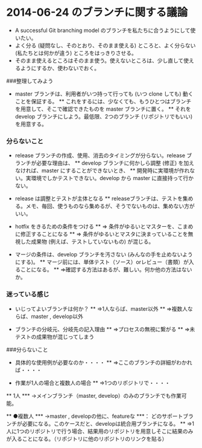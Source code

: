 # 2014-06-24 のブランチに関する議論

 * A successful Git branching model のブランチを私たちに合うようにして使いたい。
 * よく分る (疑問なし、そのとおり、そのまま使える) ところと、よく分らない (私たちとは何かが違う) ところをはっきりさせる。
 * そのまま使えるところはそのまま使う。使えないところは、少し直して使えるようにするか、使わないでおく。

###整理してみよう 

* master ブランチは、利用者がいつ持って行っても (いつ clone しても) 動くことを保証する。
** これをするには、少なくても、もうひとつはブランチを用意して、そこで確認できたものを master ブランチに置く。
** それを develop ブランチにしよう。最低限、2つのブランチ (リポジトリでもいい) を用意する。


### 分らないこと 

* release ブランチの作成、使用、消去のタイミングが分らない。release ブランチが必要な理由は、
** develop ブランチに何かしら調整 (修正) を加えなければ、master にすることができないとき、
** 開発時に実環境が作れない。実環境でしかテストできない。develop から master に直接持って行かない。

* release は調整とテストが主体となる
** releaseブランチは、テストを集める。メモ、毎回、使うものなら集めるが、そうでないものは、集めない方がいい。

* hotfix をきるための条件をつける
** ⇒ 条件がゆるいとマスターを、こまめに修正することになる
** ⇒ 条件がゆるいとマスタに決まっていることを無視した成果物 (例えば、テストしていないもの) が混じる。

* マージの条件は、develop ブランチを汚さない (みんなの手を止めないようにする)。
** マージ前には、単体テスト（ソース）orレビュー（書類）が入ることになる。
** ⇒確認する方法はあるが、難しい。何か他の方法はないか。

### 迷っている感じ
* いじってよいブランチは何か？
** ⇒1人ならば、master以外
** ⇒複数人ならば、master , develop以外

* ブランチの分岐元、分岐先の記入理由
** ⇒プロセスの無視に繋がる
** ⇒未テストの成果物が混じってしまう

###分らないこと
* 具体的な使用例が必要なのか・・・・
** ⇒ここのブランチの詳細がわかれば・・・・

* 作業が1人の場合と複数人の場合
** ⇒1つのリポジトリで・・・・

** 1人
*** →メインブランチ（master, develop）のみのブランチでも作業可能。

** ●複数人
*** →master , developの他に、featureな
***： どのサポートブランチが必要になる。このケースだと、developは統合用ブランチになる。
** ⇒1人に1つのリポジトリで行う場合、結果用のリポジトリを用意しそこに結果のみが入ることになる。（リポジトリに他のリポジトリのリンクを貼る）

